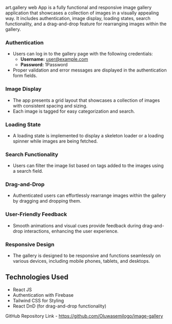 

art.gallery web App is a fully functional and responsive image gallery application that showcases a collection of images in a visually appealing way. It includes authentication, image display, loading states, search functionality, and a drag-and-drop feature for rearranging images within the gallery.



### Authentication
- Users can log in to the gallery page with the following credentials:
  - **Username:** user@example.com
  - **Password:** 1Password
- Proper validation and error messages are displayed in the authentication form fields.

### Image Display
- The app presents a grid layout that showcases a collection of images with consistent spacing and sizing.
- Each image is tagged for easy categorization and search.

### Loading State
- A loading state is implemented to display a skeleton loader or a loading spinner while images are being fetched. 

### Search Functionality
- Users can filter the image list based on tags added to the images using a search field.

### Drag-and-Drop
- Authenticated users can effortlessly rearrange images within the gallery by dragging and dropping them.

### User-Friendly Feedback
- Smooth animations and visual cues provide feedback during drag-and-drop interactions, enhancing the user experience.

### Responsive Design
- The gallery is designed to be responsive and functions seamlessly on various devices, including mobile phones, tablets, and desktops.


## Technologies Used

- React JS
- Authentication with Firebase 
- Tailwind CSS for Styling
- React DnD (for drag-and-drop functionality)

GitHub Repository Link - https://github.com/Oluwasemilogo/image-gallery

